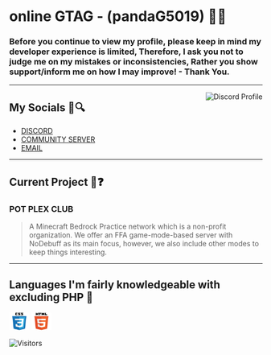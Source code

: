 # online GTAG - (pandaG5019) 👋😇
### Before you continue to view my profile, please keep in mind my developer experience is limited, Therefore, I ask you not to judge me on my mistakes or inconsistencies, Rather you show support/inform me on how I may improve! - Thank You.

***

<div align="left"></div>
<a href="https://discord.com/users/670831469404618763"> 
    <img align=right alt="Discord Profile" src="https://lanyard.cnrad.dev/api/670831469404618763">
</a>

## My Socials 🧩🔍
* [DISCORD](https://discord.com/users/670831469404618763)
* [COMMUNITY SERVER](https://discord.gg/potplex)
* [EMAIL](potplexclub@gmail.com)

***

## Current Project 👀❓
### POT PLEX CLUB
> A Minecraft Bedrock Practice network which is a non-profit organization. We offer an FFA game-mode-based server with NoDebuff as its main focus, however, we also include other modes to keep things interesting. 
***
## Languages I'm fairly knowledgeable with excluding PHP 💖
<img src="assets/CSS-logo.svg" alt="CSS Logo" height=35 width=40> <img src="assets/HTML-logo.svg" alt="HTML Logo" height=35 width=40>

![Visitors](https://visitor-badge.laobi.icu/badge?page_id=pandaG5019.pandaG5019)
